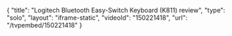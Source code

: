 {
    "title": "Logitech Bluetooth Easy-Switch Keyboard (K811) review",
    "type": "solo",
    "layout": "iframe-static",
    "videoId": "150221418",
    "url": "\/tvpembed\/150221418"
}